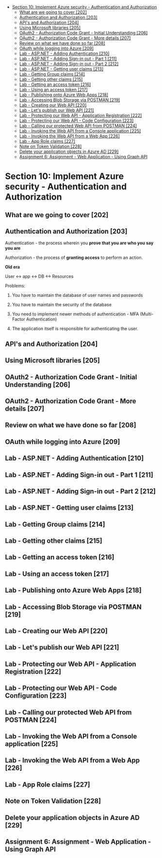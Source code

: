 <!-- TOC -->

- [Section 10: Implement Azure security - Authentication and Authorization](#section-10-implement-azure-security---authentication-and-authorization)
    - [What are we going to cover [202]](#what-are-we-going-to-cover-202)
    - [Authentication and Authorization [203]](#authentication-and-authorization-203)
    - [API's and Authorization [204]](#apis-and-authorization-204)
    - [Using Microsoft libraries [205]](#using-microsoft-libraries-205)
    - [OAuth2 - Authorization Code Grant - Initial Understanding [206]](#oauth2---authorization-code-grant---initial-understanding-206)
    - [OAuth2 - Authorization Code Grant - More details [207]](#oauth2---authorization-code-grant---more-details-207)
    - [Review on what we have done so far [208]](#review-on-what-we-have-done-so-far-208)
    - [OAuth while logging into Azure [209]](#oauth-while-logging-into-azure-209)
    - [Lab - ASP.NET - Adding Authentication [210]](#lab---aspnet---adding-authentication-210)
    - [Lab - ASP.NET - Adding Sign-in out - Part 1 [211]](#lab---aspnet---adding-sign-in-out---part-1-211)
    - [Lab - ASP.NET - Adding Sign-in out - Part 2 [212]](#lab---aspnet---adding-sign-in-out---part-2-212)
    - [Lab - ASP.NET - Getting user claims [213]](#lab---aspnet---getting-user-claims-213)
    - [Lab - Getting Group claims [214]](#lab---getting-group-claims-214)
    - [Lab - Getting other claims [215]](#lab---getting-other-claims-215)
    - [Lab - Getting an access token [216]](#lab---getting-an-access-token-216)
    - [Lab - Using an access token [217]](#lab---using-an-access-token-217)
    - [Lab - Publishing onto Azure Web Apps [218]](#lab---publishing-onto-azure-web-apps-218)
    - [Lab - Accessing Blob Storage via POSTMAN [219]](#lab---accessing-blob-storage-via-postman-219)
    - [Lab - Creating our Web API [220]](#lab---creating-our-web-api-220)
    - [Lab - Let's publish our Web API [221]](#lab---lets-publish-our-web-api-221)
    - [Lab - Protecting our Web API - Application Registration [222]](#lab---protecting-our-web-api---application-registration-222)
    - [Lab - Protecting our Web API - Code Configuration [223]](#lab---protecting-our-web-api---code-configuration-223)
    - [Lab - Calling our protected Web API from POSTMAN [224]](#lab---calling-our-protected-web-api-from-postman-224)
    - [Lab - Invoking the Web API from a Console application [225]](#lab---invoking-the-web-api-from-a-console-application-225)
    - [Lab - Invoking the Web API from a Web App [226]](#lab---invoking-the-web-api-from-a-web-app-226)
    - [Lab - App Role claims [227]](#lab---app-role-claims-227)
    - [Note on Token Validation [228]](#note-on-token-validation-228)
    - [Delete your application objects in Azure AD [229]](#delete-your-application-objects-in-azure-ad-229)
    - [Assignment 6: Assignment - Web Application - Using Graph API](#assignment-6-assignment---web-application---using-graph-api)

<!-- /TOC -->

# Section 10: Implement Azure security - Authentication and Authorization

## What are we going to cover [202]

## Authentication and Authorization [203]

Authentication - the process wherein you **prove that you are who you say you are**

Authorization - the process of **granting access** to perform an action.

**Old era**

User <-> app <-> DB <-> Resources

Problems:

1. You have to maintain the database of user names and passwords

2. You have to maintain the security of the database

3. You need to implement newer methods of authentication - MFA (Multi-Factor Authentication)

4. The application itself is responsible for authenticating the user.

## API's and Authorization [204]
## Using Microsoft libraries [205]
## OAuth2 - Authorization Code Grant - Initial Understanding [206]
## OAuth2 - Authorization Code Grant - More details [207]
## Review on what we have done so far [208]
## OAuth while logging into Azure [209]
## Lab - ASP.NET - Adding Authentication [210]
## Lab - ASP.NET - Adding Sign-in out - Part 1 [211]
## Lab - ASP.NET - Adding Sign-in out - Part 2 [212]
## Lab - ASP.NET - Getting user claims [213]
## Lab - Getting Group claims [214]
## Lab - Getting other claims [215]
## Lab - Getting an access token [216]
## Lab - Using an access token [217]
## Lab - Publishing onto Azure Web Apps [218]
## Lab - Accessing Blob Storage via POSTMAN [219]
## Lab - Creating our Web API [220]
## Lab - Let's publish our Web API [221]
## Lab - Protecting our Web API - Application Registration [222]
## Lab - Protecting our Web API - Code Configuration [223]
## Lab - Calling our protected Web API from POSTMAN [224]
## Lab - Invoking the Web API from a Console application [225]
## Lab - Invoking the Web API from a Web App [226]
## Lab - App Role claims [227]
## Note on Token Validation [228]
## Delete your application objects in Azure AD [229]
## Assignment 6: Assignment - Web Application - Using Graph API
